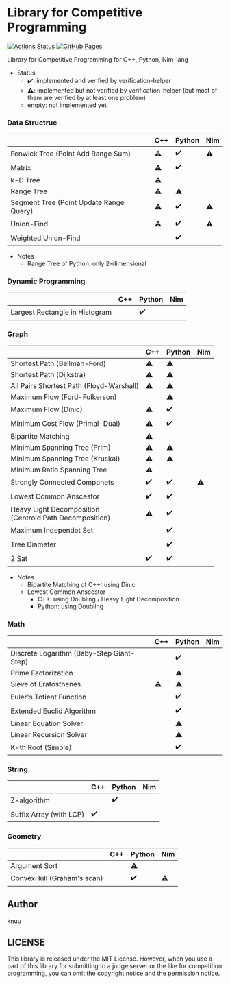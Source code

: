 # Library for Competitive Programming

[![Actions Status](https://github.com/knuu/contest_library/workflows/verify/badge.svg)](https://github.com/knuu/contest_library/actions)
[![GitHub Pages](https://img.shields.io/static/v1?label=GitHub+Pages&message=+&color=brightgreen&logo=github)](https://knuu.github.io/contest_library/)

Library for Competitive Programming for C++, Python, Nim-lang

- Status
    - :heavy_check_mark:: implemented and verified by verification-helper
    - :warning:: implemented but not verified by verification-helper (but most of them are verified by at least one problem)
    - empty: not implemented yet

### Data Structrue

|                                         | C++       | Python              | Nim       |
| --------------------------------------- | --------- | ------------------- | --------- |
| Fenwick Tree (Point Add Range Sum)      | :warning: | :heavy_check_mark:  | :warning: |
| Matrix                                  | :warning: | :heavy_check_mark:  |           |
| k-D Tree                                | :warning: |                     |           |
| Range Tree                              | :warning: | :warning:           |           |
| Segment Tree (Point Update Range Query) | :warning: | :heavy_check_mark:  | :warning: |
| Union-Find                              | :warning: | :heavy_check_mark:  | :warning: |
| Weighted Union-Find                     |           | :heavy_check_mark:  |           |

- Notes
    - Range Tree of Python: only 2-dimensional

### Dynamic Programming

|                                | C++  | Python             | Nim  |
| ------------------------------ | ---- | ------------------ | ---- |
| Largest Rectangle in Histogram |      | :heavy_check_mark: |      |

### Graph

|                                                              | C++                | Python             | Nim       |
| ------------------------------------------------------------ | ------------------ | ------------------ | --------- |
| Shortest Path (Bellman-Ford)                                 | :warning:          | :warning:          |           |
| Shortest Path (Dijkstra)                                     | :warning:          | :warning:          |           |
| All Pairs Shortest Path (Floyd-Warshall)                     | :warning:          | :warning:          |           |
| Maximum Flow (Ford-Fulkerson)                                |                    | :warning:          |           |
| Maximum Flow (Dinic)                                         | :warning:          | :heavy_check_mark: |           |
| Minimum Cost Flow (Primal-Dual)                              | :warning:          | :heavy_check_mark: |           |
| Bipartite Matching                                           | :warning:          |                    |           |
| Minimum Spanning Tree (Prim)                                 | :warning:          | :warning:          |           |
| Minimum Spanning Tree (Kruskal)                              | :warning:          | :warning:          |           |
| Minimum Ratio Spanning Tree                                  | :warning:          |                    |           |
| Strongly Connected Componets                                 | :heavy_check_mark: | :heavy_check_mark: | :warning: |
| Lowest Common Anscestor                                      | :heavy_check_mark: | :heavy_check_mark: |           |
| Heavy Light Decomposition <br/>(Centroid Path Decomposition) | :warning:          | :heavy_check_mark: |           |
| Maximum Independet Set                                       |                    | :heavy_check_mark: |           |
| Tree Diameter                                                |                    | :heavy_check_mark: |           |
| 2 Sat                                                        | :heavy_check_mark: | :heavy_check_mark: |           |

- Notes
    - Bipartite Matching of C++: using Dinic
    - Lowest Common Anscestor
        - C++: using Doubling / Heavy Light Decomposition
        - Python: using Doubling

### Math

|                                           | C++       | Python             | Nim  |
| ----------------------------------------- | --------- | ------------------ | ---- |
| Discrete Logarithm (Baby-Step Giant-Step) |           | :heavy_check_mark: |      |
| Prime Factorization                       |           | :warning:          |      |
| Sieve of Eratosthenes                     | :warning: | :warning:          |      |
| Euler's Totient Function                  |           | :heavy_check_mark: |      |
| Extended Euclid Algorithm                 |           | :heavy_check_mark: |      |
| Linear Equation Solver                    |           | :warning:          |      |
| Linear Recursion Solver                   |           | :warning:          |      |
| K-th Root (Simple)                        |           | :heavy_check_mark: |      |

### String

|                         | C++                | Python             | Nim  |
| ----------------------- | ------------------ | ------------------ | ---- |
| Z-algorithm             |                    | :heavy_check_mark: |      |
| Suffix Array (with LCP) | :heavy_check_mark: |                    |      |

### Geometry

|                            | C++  | Python             | Nim       |
| -------------------------- | ---- | ------------------ | --------- |
| Argument Sort              |      | :warning:          |           |
| ConvexHull (Graham's scan) |      | :heavy_check_mark: | :warning: |

## Author

knuu

## LICENSE

This library is released under the MIT License. However, when you use a part of this library for submitting to a judge server or the like for competition programming, you can omit the copyright notice and the permission notice.
